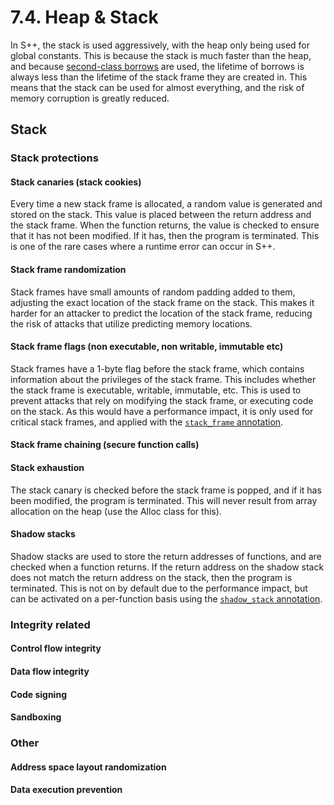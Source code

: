 # 7.4. Heap & Stack

In S++, the stack is used aggressively, with the heap only being used for global constants. This is because the stack
is much faster than the heap, and because [second-class borrows](7-2-2nd-Class-Borrows.md) are used, the lifetime of
borrows is always less than the lifetime of the stack frame they are created in. This means that the stack can be used
for almost everything, and the risk of memory corruption is greatly reduced.

## Stack

### Stack protections

#### Stack canaries (stack cookies)

Every time a new stack frame is allocated, a random value is generated and stored on the stack. This value is placed
between the return address and the stack frame. When the function returns, the value is checked to ensure that it has
not been modified. If it has, then the program is terminated. This is one of the rare cases where a runtime error can
occur in S++.

#### Stack frame randomization

Stack frames have small amounts of random padding added to them, adjusting the exact location of the stack frame on
the stack. This makes it harder for an attacker to predict the location of the stack frame, reducing the risk of
attacks that utilize predicting memory locations.

#### Stack frame flags (non executable, non writable, immutable etc)

Stack frames have a 1-byte flag before the stack frame, which contains information about the privileges of the stack
frame. This includes whether the stack frame is executable, writable, immutable, etc. This is used to prevent attacks
that rely on modifying the stack frame, or executing code on the stack. As this would have a performance impact, it is
only used for critical stack frames, and applied with the [`stack_frame` annotation]().

#### Stack frame chaining (secure function calls)

#### Stack exhaustion

The stack canary is checked before the stack frame is popped, and if it has been modified, the program is terminated.
This will never result from array allocation on the heap (use the Alloc class for this).

#### Shadow stacks

Shadow stacks are used to store the return addresses of functions, and are checked when a function returns. If the
return address on the shadow stack does not match the return address on the stack, then the program is terminated.
This is not on by default due to the performance impact, but can be activated on a per-function basis using the
[`shadow_stack` annotation]().

### Integrity related

#### Control flow integrity

#### Data flow integrity

#### Code signing

#### Sandboxing

### Other

#### Address space layout randomization

#### Data execution prevention
